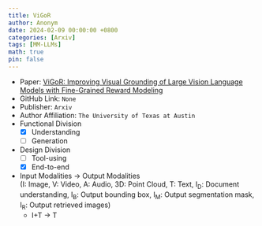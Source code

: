 ```yaml
---
title: ViGoR
author: Anonym
date: 2024-02-09 00:00:00 +0800
categories: [Arxiv]
tags: [MM-LLMs]
math: true
pin: false
---
```


- Paper: [ViGoR: Improving Visual Grounding of Large Vision Language Models with Fine-Grained Reward Modeling](https://arxiv.org/abs/2402.06118)
- GitHub Link: `None`
- Publisher: `Arxiv`
- Author Affiliation: `The University of Texas at Austin`
- Functional Division
  + [x] Understanding
  + [ ] Generation
- Design Division
  + [ ] Tool-using
  + [x] End-to-end
- Input Modalities $\rightarrow$ Output Modalities <br />(I: Image, V: Video, A: Audio, 3D: Point Cloud, T: Text, I<sub>D</sub>: Document understanding, I<sub>B</sub>: Output bounding box, I<sub>M</sub>: Output segmentation mask, I<sub>R</sub>: Output retrieved images)
  + I+T $\rightarrow$ T

